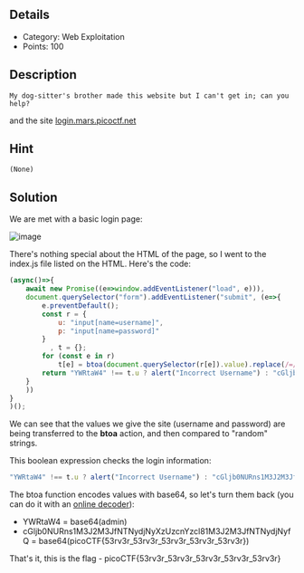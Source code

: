 ## Details
- Category: Web Exploitation
- Points: 100

## Description
```
My dog-sitter's brother made this website but I can't get in; can you help?
```
and the site [login.mars.picoctf.net](login.mars.picoctf.net)
## Hint
```
(None)
```
## Solution
We are met with a basic login page:

![image](https://user-images.githubusercontent.com/59180254/121037089-d9af0280-c7b7-11eb-9dfa-973119953639.png)

There's nothing special about the HTML of the page, so I went to the index.js file listed on the HTML.
Here's the code:
```javascript
(async()=>{
    await new Promise((e=>window.addEventListener("load", e))),
    document.querySelector("form").addEventListener("submit", (e=>{
        e.preventDefault();
        const r = {
            u: "input[name=username]",
            p: "input[name=password]"
        }
          , t = {};
        for (const e in r)
            t[e] = btoa(document.querySelector(r[e]).value).replace(/=/g, "");
        return "YWRtaW4" !== t.u ? alert("Incorrect Username") : "cGljb0NURns1M3J2M3JfNTNydjNyXzUzcnYzcl81M3J2M3JfNTNydjNyfQ" !== t.p ? alert("Incorrect Password") : void alert(`Correct Password! Your flag is ${atob(t.p)}.`)
    }
    ))
}
)();
```

We can see that the values we give the site (username and password) are being transferred to the **btoa** action, and then compared to "random" strings.

This boolean expression checks the login information:
```javascript
"YWRtaW4" !== t.u ? alert("Incorrect Username") : "cGljb0NURns1M3J2M3JfNTNydjNyXzUzcnYzcl81M3J2M3JfNTNydjNyfQ" !== t.p ? alert("Incorrect Password") : void alert(`Correct Password! Your flag is ${atob(t.p)}.`)
```

The btoa function encodes values with base64, so let's turn them back (you can do it with an [online decoder](https://www.base64decode.org/)):
* YWRtaW4 = base64(admin)
* cGljb0NURns1M3J2M3JfNTNydjNyXzUzcnYzcl81M3J2M3JfNTNydjNyfQ = base64(picoCTF{53rv3r_53rv3r_53rv3r_53rv3r_53rv3r})

That's it, this is the flag - picoCTF{53rv3r_53rv3r_53rv3r_53rv3r_53rv3r}
